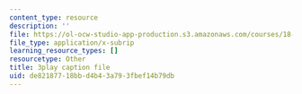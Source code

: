 ```yaml
---
content_type: resource
description: ''
file: https://ol-ocw-studio-app-production.s3.amazonaws.com/courses/18-06sc-linear-algebra-fall-2011/de82187718bbd4b43a793fbef14b79db_TX_vooSnhm8.srt
file_type: application/x-subrip
learning_resource_types: []
resourcetype: Other
title: 3play caption file
uid: de821877-18bb-d4b4-3a79-3fbef14b79db
---
```

